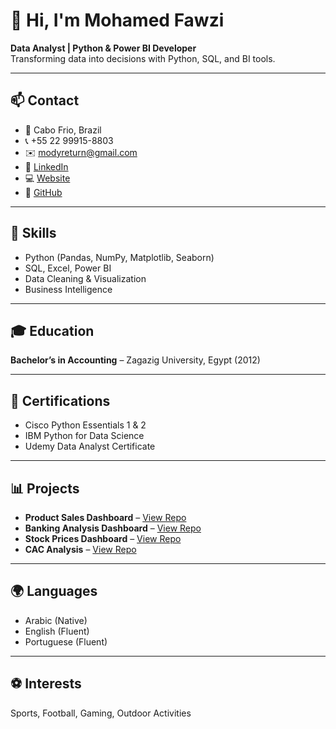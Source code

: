 # 👋 Hi, I'm Mohamed Fawzi

**Data Analyst | Python & Power BI Developer**  
Transforming data into decisions with Python, SQL, and BI tools.

---

## 📫 Contact
- 📍 Cabo Frio, Brazil  
- 📞 +55 22 99915-8803  
- ✉️ modyreturn@gmail.com  
- 🔗 [LinkedIn](https://linkedin.com/in/mofawzirj)  
- 💻 [Website](https://www.moanalytics.net)  
- 🐙 [GitHub](https://github.com/modyreturn)

---

## 🧠 Skills
- Python (Pandas, NumPy, Matplotlib, Seaborn)  
- SQL, Excel, Power BI  
- Data Cleaning & Visualization  
- Business Intelligence

---

## 🎓 Education
**Bachelor’s in Accounting** – Zagazig University, Egypt (2012)

---

## 📜 Certifications
- Cisco Python Essentials 1 & 2  
- IBM Python for Data Science  
- Udemy Data Analyst Certificate

---

## 📊 Projects
- **Product Sales Dashboard** – [View Repo](#)  
- **Banking Analysis Dashboard** – [View Repo](#)  
- **Stock Prices Dashboard** – [View Repo](#)  
- **CAC Analysis** – [View Repo](#)

---

## 🌍 Languages
- Arabic (Native)  
- English (Fluent)  
- Portuguese (Fluent)

---

## ⚽ Interests
Sports, Football, Gaming, Outdoor Activities
